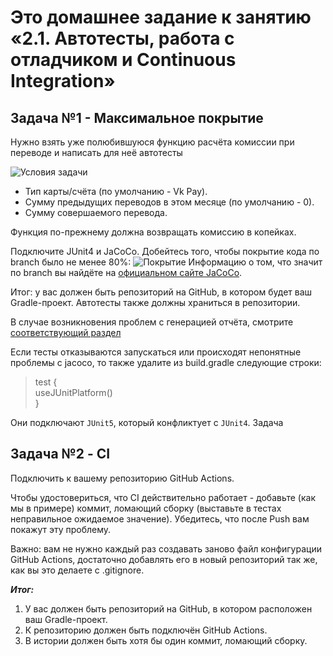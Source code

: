# Это домашнее задание к занятию «2.1. Автотесты, работа с отладчиком и Continuous Integration»
## Задача №1 - Максимальное покрытие
Нужно взять уже полюбившуюся функцию расчёта комиссии при переводе и написать для неё автотесты

![Условия задачи](https://github.com/netology-code/kt-homeworks/raw/master/03_control/pic/vk-commission.png)

- Тип карты/счёта (по умолчанию - Vk Pay).
- Сумму предыдущих переводов в этом месяце (по умолчанию - 0).
- Сумму совершаемого перевода.

Функция по-прежнему должна возвращать комиссию в копейках.

Подключите JUnit4 и JaCoCo. Добейтесь того, чтобы покрытие кода по branch было не менее 80%:
![Покрытие](https://github.com/netology-code/kt-homeworks/raw/master/04_functions/pic/branches.png)
Информацию о том, что значит по branch вы найдёте на [официальном сайте JaCoCo](https://www.eclemma.org/jacoco/trunk/doc/counters.html).

Итог: у вас должен быть репозиторий на GitHub, в котором будет ваш Gradle-проект. Автотесты также должны храниться в репозитории.

В случае возникновения проблем с генерацией отчёта, смотрите [соответствующий раздел](https://github.com/netology-code/kt-homeworks/blob/master/04_functions/README.md#%D0%B2%D0%BE%D0%B7%D0%BC%D0%BE%D0%B6%D0%BD%D1%8B%D0%B5-%D0%BF%D1%80%D0%BE%D0%B1%D0%BB%D0%B5%D0%BC%D1%8B-%D0%B8-%D0%B8%D1%85-%D1%80%D0%B5%D1%88%D0%B5%D0%BD%D0%B8%D1%8F)

Если тесты отказываются запускаться или происходят непонятные проблемы с jacoco, то также удалите из build.gradle следующие строки:

>  test {    
>     useJUnitPlatform()  
>  }

Они подключают `JUnit5`, который конфликтует с `JUnit4`.
Задача

## Задача №2 - CI
Подключить к вашему репозиторию GitHub Actions.

Чтобы удостовериться, что CI действительно работает - добавьте (как мы в примере) коммит, ломающий сборку (выставьте в тестах неправильное ожидаемое значение). Убедитесь, что после Push вам покажут эту проблему.

Важно: вам не нужно каждый раз создавать заново файл конфигурации GitHub Actions, достаточно добавлять его в новый репозиторий так же, как вы это делаете с .gitignore.

***Итог:***

1.    У вас должен быть репозиторий на GitHub, в котором расположен ваш Gradle-проект.
2.    К репозиторию должен быть подключён GitHub Actions.
3.    В истории должен быть хотя бы один коммит, ломающий сборку.
